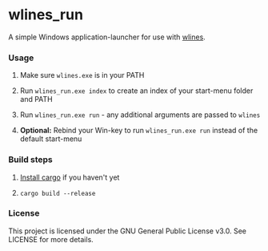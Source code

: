 # wlines_run

A simple Windows application-launcher for use with [wlines](https://github.com/JerwuQu/wlines).

### Usage

1. Make sure `wlines.exe` is in your PATH

2. Run `wlines_run.exe index` to create an index of your start-menu folder and PATH

3. Run `wlines_run.exe run` - any additional arguments are passed to `wlines`

4. **Optional:** Rebind your Win-key to run `wlines_run.exe run` instead of the default start-menu

### Build steps

1. [Install cargo](https://doc.rust-lang.org/cargo/getting-started/installation.html) if you haven't yet

2. `cargo build --release`

### License

This project is licensed under the GNU General Public License v3.0. See LICENSE for more details.

